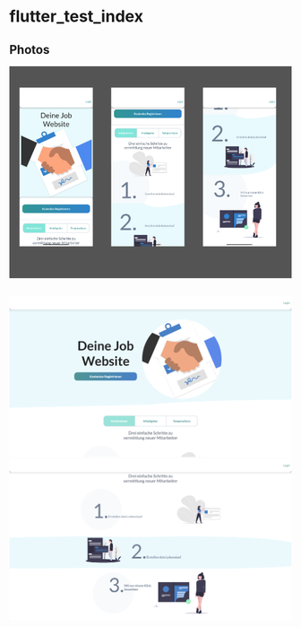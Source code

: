 # flutter_test_index

## Photos

![](assets/images/mobile.png)


## 

![](assets/images/web1.png) ![](assets/images/web2.png)


